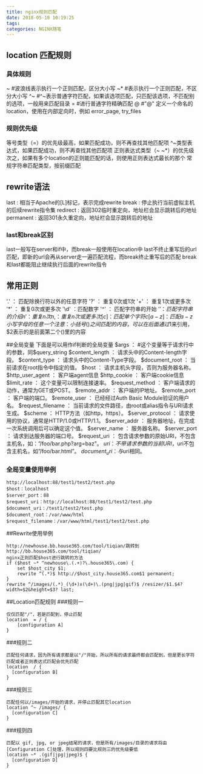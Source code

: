 ```yaml
---
title: nginx规则匹配
date: 2018-05-18 10:19:25
tags:
categories: NGINX随笔
---
```


## location 匹配规则
### 具体规则
~	#波浪线表示执行一个正则匹配，区分大小写
~*	#表示执行一个正则匹配，不区分大小写
^~	#^~表示普通字符匹配，如果该选项匹配，只匹配该选项，不匹配别的选项，一般用来匹配目录
=	#进行普通字符精确匹配
@	#"@" 定义一个命名的 location，使用在内部定向时，例如 error_page, try_files
### 规则优先级
等号类型（=）的优先级最高，如果匹配成功，则不再查找其他匹配项
^~类型表达式，如果匹配成功，则不再查找其他匹配项
正则表达式类型（~ ~*）的优先级次之，如果有多个location的正则能匹配的话，则使用正则表达式最长的那个
常规字符串匹配类型，按前缀匹配

## rewrite语法
last : 相当于Apache的[L]标记，表示完成rewrite
break : 停止执行当前虚拟主机的后续rewrite指令集
redirect : 返回302临时重定向，地址栏会显示跳转后的地址
permanent : 返回301永久重定向，地址栏会显示跳转后的地址
### last和break区别
last一般写在server和if中，而break一般使用在location中
last不终止重写后的url匹配，即新的url会再从server走一遍匹配流程，而break终止重写后的匹配
break和last都能阻止继续执行后面的rewrite指令
    
## 常用正则
'.' ： 匹配除换行符以外的任意字符
'?' ： 重复0次或1次
'+' ： 重复1次或更多次
'*' ： 重复0次或更多次
'\d' ：匹配数字
'^' ： 匹配字符串的开始
'$' ： 匹配字符串的介绍
{n}' ： 重复n次
{n,} ： 重复n次或更多次
[c] ： 匹配单个字符c
[a-z] ： 匹配a-z小写字母的任意一个
注意：小括号()之间匹配的内容，可以在后面通过$1来引用，$2表示的是前面第二个()里的内容

##全局变量
下面是可以用作if判断的全局变量
$args ： #这个变量等于请求行中的参数，同$query_string
$content_length ： 请求头中的Content-length字段。
$content_type ： 请求头中的Content-Type字段。
$document_root ： 当前请求在root指令中指定的值。
$host ： 请求主机头字段，否则为服务器名称。
$http_user_agent ： 客户端agent信息
$http_cookie ： 客户端cookie信息
$limit_rate ： 这个变量可以限制连接速率。
$request_method ： 客户端请求的动作，通常为GET或POST。
$remote_addr ： 客户端的IP地址。
$remote_port ： 客户端的端口。
$remote_user ： 已经经过Auth Basic Module验证的用户名。
$request_filename ： 当前请求的文件路径，由root或alias指令与URI请求生成。
$scheme ： HTTP方法（如http，https）。
$server_protocol ： 请求使用的协议，通常是HTTP/1.0或HTTP/1.1。
$server_addr ： 服务器地址，在完成一次系统调用后可以确定这个值。
$server_name ： 服务器名称。
$server_port ： 请求到达服务器的端口号。
$request_uri ： 包含请求参数的原始URI，不包含主机名，如：”/foo/bar.php?arg=baz”。
$uri ： 不带请求参数的当前URI，$uri不包含主机名，如”/foo/bar.html”。
$document_uri ： 与$uri相同。
### 全局变量使用举例
```nginx
http://localhost:88/test1/test2/test.php
$host：localhost
$server_port：88
$request_uri：http://localhost:88/test1/test2/test.php
$document_uri：/test1/test2/test.php
$document_root：/var/www/html
$request_filename：/var/www/html/test1/test2/test.php
```
##Rewrite使用举例
```nginx
http://newhouse.bb.house365.com/tool/tiqian/跳转到http://bb.house365.com/tool/tiqian/
nginx正则匹配$host进行跳转的方法
if ($host ~* ^newhouse\.(.+)?\.house365\.com) {
	set $host_city $1;
    rewrite ^(.*)$ http://$host_city.house365.com$1 permanent;
}
rewrite ^/images/(.*)_(\d+)x(\d+)\.(png|jpg|gif)$ /resizer/$1.$4?width=$2&height=$3? last;
```
##Location匹配规则
###规则一
```nginx
仅仅匹配"/"，若是匹配到，停止匹配
location  = / {
	[configuration A]
}
```
	
###规则二
```nginx
匹配任何请求，因为所有请求都是以"/"开始，所以所有的请求最终都会匹配到，但是更长字符匹配或者正则表达式匹配会优先匹配
location  / {
  [configuration B]
}
```
###规则三
```nginx
匹配任何以/images/开始的请求，并停止匹配其它location
location ^~ /images/ {
  [configuration C]
}
```
###规则四
```nginx
匹配以 gif, jpg, or jpeg结尾的请求，但是所有/images/目录的请求将由[Configuration C]处理，所以规则四要比规则三的优先级要低
location ~* .(gif|jpg|jpeg)$ {
  [configuration D]
}
```